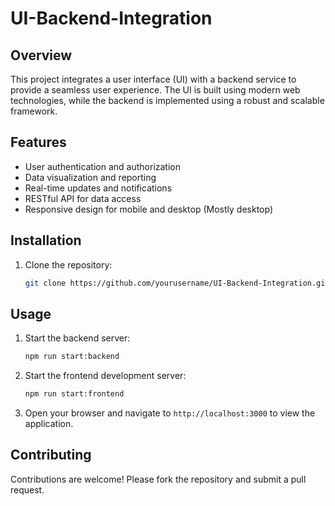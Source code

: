 # UI-Backend-Integration

## Overview
This project integrates a user interface (UI) with a backend service to provide a seamless user experience. The UI is built using modern web technologies, while the backend is implemented using a robust and scalable framework.

## Features
- User authentication and authorization
- Data visualization and reporting
- Real-time updates and notifications
- RESTful API for data access
- Responsive design for mobile and desktop (Mostly desktop)

## Installation
1. Clone the repository:
    ```sh
    git clone https://github.com/yourusername/UI-Backend-Integration.git
    ```


## Usage
1. Start the backend server:
    ```sh
    npm run start:backend
    ```
2. Start the frontend development server:
    ```sh
    npm run start:frontend
    ```
3. Open your browser and navigate to `http://localhost:3000` to view the application.

## Contributing
Contributions are welcome! Please fork the repository and submit a pull request.
